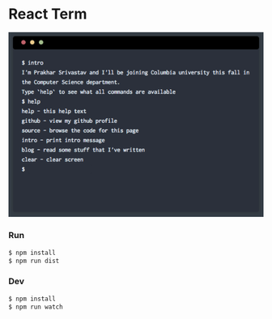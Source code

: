 # React Term

![img](shot.png)

### Run
```
$ npm install
$ npm run dist
```

### Dev
```
$ npm install
$ npm run watch
```
